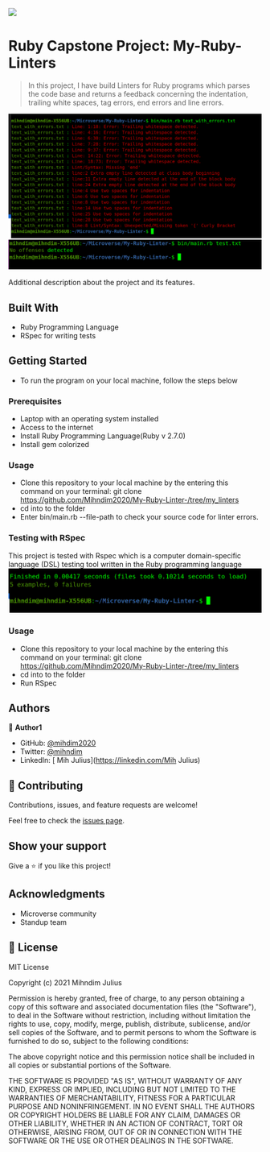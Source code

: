 ![](https://img.shields.io/badge/Microverse-blueviolet)

# Ruby Capstone Project: My-Ruby-Linters

> In this project, I have build Linters for Ruby programs which parses the code base and returns a feedback concerning the indentation, trailing white spaces, tag errors, end errors and line errors.

![screenshot](images/error_file.png)
![screenshot](images/no_offenses.png)

Additional description about the project and its features.

## Built With

- Ruby Programming Language 
- RSpec for writing tests

## Getting Started
- To run the program on your local machine, follow the steps below

### Prerequisites
- Laptop with an operating system installed
- Access to the internet
- Install Ruby Programming Language(Ruby v 2.7.0)
- Install gem colorized

### Usage
- Clone this repository to your local machine by the entering this command on your terminal: git clone https://github.com/Mihndim2020/My-Ruby-Linter-/tree/my_linters
- cd into to the folder 
- Enter bin/main.rb --file-path to check your source code for linter errors. 

### Testing with RSpec
This project is tested with Rspec which is a computer domain-specific language (DSL) testing tool written in the Ruby programming language
![screenshot](images/respec.png)

### Usage
- Clone this repository to your local machine by the entering this command on your terminal: git clone https://github.com/Mihndim2020/My-Ruby-Linter-/tree/my_linters
- cd into to the folder 
- Run RSpec 

## Authors

👤 **Author1**

- GitHub: [@mihdim2020](https://github.com/@mihdim2020)
- Twitter: [ @mihndim](https://twitter.com/@mihndim)
- LinkedIn: [ Mih Julius](https://linkedin.com/Mih Julius)


## 🤝 Contributing

Contributions, issues, and feature requests are welcome!

Feel free to check the [issues page](issues/).

## Show your support

Give a ⭐️ if you like this project!

## Acknowledgments

- Microverse community
- Standup team

## 📝 License

MIT License

Copyright (c) 2021 Mihndim Julius

Permission is hereby granted, free of charge, to any person obtaining a copy
of this software and associated documentation files (the "Software"), to deal
in the Software without restriction, including without limitation the rights
to use, copy, modify, merge, publish, distribute, sublicense, and/or sell
copies of the Software, and to permit persons to whom the Software is
furnished to do so, subject to the following conditions:

The above copyright notice and this permission notice shall be included in all
copies or substantial portions of the Software.

THE SOFTWARE IS PROVIDED "AS IS", WITHOUT WARRANTY OF ANY KIND, EXPRESS OR
IMPLIED, INCLUDING BUT NOT LIMITED TO THE WARRANTIES OF MERCHANTABILITY,
FITNESS FOR A PARTICULAR PURPOSE AND NONINFRINGEMENT. IN NO EVENT SHALL THE
AUTHORS OR COPYRIGHT HOLDERS BE LIABLE FOR ANY CLAIM, DAMAGES OR OTHER
LIABILITY, WHETHER IN AN ACTION OF CONTRACT, TORT OR OTHERWISE, ARISING FROM,
OUT OF OR IN CONNECTION WITH THE SOFTWARE OR THE USE OR OTHER DEALINGS IN THE
SOFTWARE.
